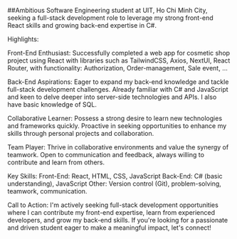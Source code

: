 
##Ambitious Software Engineering student at UIT, Ho Chi Minh City, seeking a full-stack development role to leverage my strong front-end React skills and growing back-end expertise in C#.

Highlights:

Front-End Enthusiast: Successfully completed a web app for cosmetic shop project using React with libraries such as TailwindCSS, Axios, NextUI, React Router, with functionality: Authorization, Order-management, Sale event, ...

Back-End Aspirations: Eager to expand my back-end knowledge and tackle full-stack development challenges. Already familiar with C# and JavaScript and keen to delve deeper into server-side technologies and APIs. I also have basic knowledge of SQL.

Collaborative Learner: Possess a strong desire to learn new technologies and frameworks quickly. Proactive in seeking opportunities to enhance my skills through personal projects and collaboration.

Team Player: Thrive in collaborative environments and value the synergy of teamwork. Open to communication and feedback, always willing to contribute and learn from others.

Key Skills:
Front-End: React, HTML, CSS, JavaScript
Back-End: C# (basic understanding), JavaScript
Other: Version control (Git), problem-solving, teamwork, communication.

Call to Action:
I'm actively seeking full-stack development opportunities where I can contribute my front-end expertise, learn from experienced developers, and grow my back-end skills. If you're looking for a passionate and driven student eager to make a meaningful impact, let's connect!
